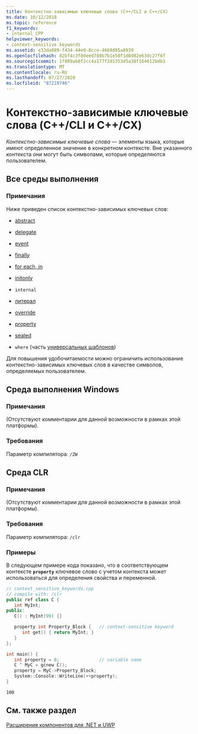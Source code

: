 ```yaml
---
title: Контекстно-зависимые ключевые слова (C++/CLI и C++/CX)
ms.date: 10/12/2018
ms.topic: reference
f1_keywords:
- internal_CPP
helpviewer_keywords:
- context-sensitive keywords
ms.assetid: e33da089-f434-44e9-8cce-4668d05a8939
ms.openlocfilehash: 82bf4c3f0deed788b7b1e50f1d8d82e63dc27f6f
ms.sourcegitcommit: 1f009ab0f2cc4a177f2d1353d5a38f164612bdb1
ms.translationtype: MT
ms.contentlocale: ru-RU
ms.lasthandoff: 07/27/2020
ms.locfileid: "87219746"
---
```

# <a name="context-sensitive-keywords--ccli-and-ccx"></a>Контекстно-зависимые ключевые слова (C++/CLI и C++/CX)

*Контекстно-зависимые ключевые слова* — элементы языка, которые имеют определенное значение в конкретном контексте. Вне указанного контекста они могут быть символами, которые определяются пользователем.

## <a name="all-runtimes"></a>Все среды выполнения

### <a name="remarks"></a>Примечания

Ниже приведен список контекстно-зависимых ключевых слов:

- [abstract](abstract-cpp-component-extensions.md)

- [delegate](delegate-cpp-component-extensions.md)

- [event](event-cpp-component-extensions.md)

- [finally](../dotnet/finally.md)

- [for each, in](../dotnet/for-each-in.md)

- [initonly](../dotnet/initonly-cpp-cli.md)

- `internal`

- [литерал](literal-cpp-component-extensions.md)

- [override](override-cpp-component-extensions.md)

- [property](property-cpp-component-extensions.md)

- [sealed](sealed-cpp-component-extensions.md)

- `where` (часть [универсальных шаблонов](generics-cpp-component-extensions.md))

Для повышения удобочитаемости можно ограничить использование контекстно-зависимых ключевых слов в качестве символов, определяемых пользователем.

## <a name="windows-runtime"></a>Среда выполнения Windows

### <a name="remarks"></a>Примечания

(Отсутствуют комментарии для данной возможности в рамках этой платформы).

### <a name="requirements"></a>Требования

Параметр компилятора: `/ZW`

## <a name="common-language-runtime"></a>Среда CLR

### <a name="remarks"></a>Примечания

(Отсутствуют комментарии для данной возможности в рамках этой платформы).

### <a name="requirements"></a>Требования

Параметр компилятора: `/clr`

### <a name="examples"></a>Примеры

В следующем примере кода показано, что в соответствующем контексте **`property`** ключевое слово с учетом контекста может использоваться для определения свойства и переменной.

```cpp
// context_sensitive_keywords.cpp
// compile with: /clr
public ref class C {
   int MyInt;
public:
   C() : MyInt(99) {}

   property int Property_Block {   // context-sensitive keyword
      int get() { return MyInt; }
   }
};

int main() {
   int property = 0;               // variable name
   C ^ MyC = gcnew C();
   property = MyC->Property_Block;
   System::Console::WriteLine(++property);
}
```

```Output
100
```

## <a name="see-also"></a>См. также раздел

[Расширения компонентов для .NET и UWP](component-extensions-for-runtime-platforms.md)
